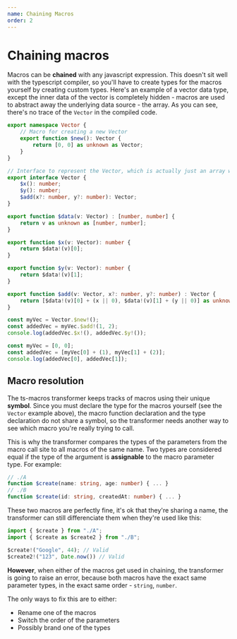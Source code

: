 ```yaml
---
name: Chaining Macros
order: 2
---
```


# Chaining macros

Macros can be **chained** with any javascript expression. This doesn't sit well with the typescript compiler, so you'll have to create types for the macros yourself by creating custom types. Here's an example of a vector data type, except the inner data of the vector is completely hidden - macros are used to abstract away the underlying data source - the array. As you can see, there's no trace of the `Vector` in the compiled code.

```ts --Macros
export namespace Vector {
    // Macro for creating a new Vector
    export function $new(): Vector {
        return [0, 0] as unknown as Vector;
    }
}

// Interface to represent the Vector, which is actually just an array with 2 elements
export interface Vector {
    $x(): number;
    $y(): number;
    $add(x?: number, y?: number): Vector;
}

export function $data(v: Vector) : [number, number] {
    return v as unknown as [number, number];
}

export function $x(v: Vector): number {
    return $data!(v)[0];
}

export function $y(v: Vector): number {
    return $data!(v)[1];
}

export function $add(v: Vector, x?: number, y?: number) : Vector {
    return [$data!(v)[0] + (x || 0), $data!(v)[1] + (y || 0)] as unknown as Vector;
}

const myVec = Vector.$new!();
const addedVec = myVec.$add!(1, 2);
console.log(addedVec.$x!(), addedVec.$y!());
```
```ts --Result
const myVec = [0, 0];
const addedVec = [myVec[0] + (1), myVec[1] + (2)];
console.log(addedVec[0], addedVec[1]);
```

## Macro resolution

The ts-macros transformer keeps tracks of macros using their unique **symbol**. Since you must declare the type for the macros yourself (see the `Vector` example above), the macro function declaration and the type declaration do not share a symbol, so the transformer needs another way to see which macro you're really trying to call. 

This is why the transformer compares the types of the parameters from the macro call site to all macros of the same name. Two types are considered equal if the type of the argument is **assignable** to the macro parameter type. For example:

```ts
// ./A
function $create(name: string, age: number) { ... }
// ./B
function $create(id: string, createdAt: number) { ... }
```

These two macros are perfectly fine, it's ok that they're sharing a name, the transformer can still differenciate them when they're used like this:

```ts
import { $create } from "./A";
import { $create as $create2 } from "./B";

$create!("Google", 44); // Valid
$create2!("123", Date.now()) // Valid
```

**However**, when either of the macros get used in chaining, the transformer is going to raise an error, because both macros have the exact same parameter types, in the exact same order - `string`, `number`.

The only ways to fix this are to either:

- Rename one of the macros
- Switch the order of the parameters
- Possibly brand one of the types